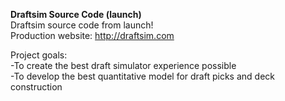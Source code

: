 <b> Draftsim Source Code (launch) </b> <br>
Draftsim source code from launch! <br>
Production website: http://draftsim.com <br>

Project goals: <br>
-To create the best draft simulator experience possible <br>
-To develop the best quantitative model for draft picks and deck construction <br>
